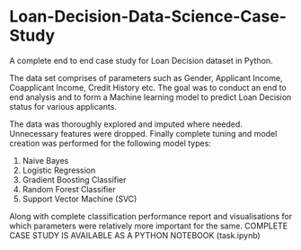 # Loan-Decision-Data-Science-Case-Study
A complete end to end case study for Loan Decision dataset in Python.

The data set comprises of parameters such as Gender, Applicant Income, Coapplicant Income, Credit History etc.
The goal was to conduct an end to end analysis and to form a Machine learning model to predict Loan Decision status for various applicants.

The data was thoroughly explored and imputed where needed. Unnecessary features were dropped.
Finally complete tuning and model creation was performed for the following model types:
1. Naive Bayes
2. Logistic Regression
3. Gradient Boosting Classifier
4. Random Forest Classifier
5. Support Vector Machine (SVC)

Along with complete classification performance report and visualisations for which parameters were relatively more important for the same.
COMPLETE CASE STUDY IS AVAILABLE AS A PYTHON NOTEBOOK (task.ipynb)
